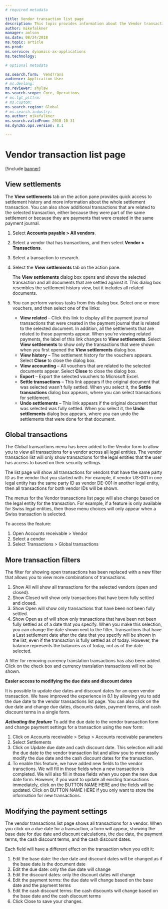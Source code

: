 ```yaml
---
# required metadata

title: Vendor transaction list page
description: This topic provides information about the Vendor transaction list page for Microsoft Dynamics 365 for Finance and Operations.
author: mikefalkner
manager: aolson
ms.date: 08/24/2018
ms.topic: article
ms.prod: 
ms.service: dynamics-ax-applications
ms.technology: 

# optional metadata

ms.search.form:  VendTrans
audience: Application User
# ms.devlang: 
ms.reviewer: shylaw
ms.search.scope: Core, Operations
# ms.tgt_pltfrm: 
# ms.custom: 
ms.search.region: Global 
# ms.search.industry: 
ms.author: mikefalkner
ms.search.validFrom: 2018-10-31
ms.dyn365.ops.version: 8.1

---
```


# Vendor transaction list page

[!include [banner](../includes/banner.md)]

## View settlements

The **View settlements** tab on the action pane provides quick access to settlement history and more information about the whole settlement transaction. You can also show additional transactions that are related to the selected transaction, either because they were part of the same settlement or because they are payments that were created in the same payment journal.

1. Select **Accounts payable \> All vendors**.
2. Select a vendor that has transactions, and then select **Vendor \> Transactions**.
3. Select a transaction to research.
4. Select the **View settlements** tab on the action pane.

    The **View settlements** dialog box opens and shows the selected transaction and all documents that are settled against it. This dialog box resembles the settlement history view, but it includes all related documents.

5. You can perform various tasks from this dialog box. Select one or more vouchers, and then select one of the links:

    - **View related** – Click this link to display all the payment journal transactions that were created in the payment journal that is related to the selected document. In addition, all the settlements that are related to those payments appear. When you're viewing related payments, the label of this link changes to **View settlements**. Select **View settlements** to show only the transactions that were shown when you first opened the **View settlements** dialog box.
    - **View history** – The settlement history for the vouchers appears. Select **Close** to close the dialog box.
    - **View accounting** – All vouchers that are related to the selected documents appear. Select **Close** to close the dialog box.
    - **Export** – Export the selected vouchers to Microsoft Excel.
    - **Settle transactions** – This link appears if the original document that was selected wasn't fully settled. When you select it, the **Settle transactions** dialog box appears, where you can select transactions for settlement.
    - **Undo settlements** – This link appears if the original document that was selected was fully settled. When you select it, the **Undo settlements** dialog box appears, where you can undo the settlements that were done for that document.

## Global transactions

The Global transactions menu has been added to the Vendor form to allow you to view all transactions for a vendor across all legal entities. The vendor transaction list will only show transactions for the legal entities that the user has access to based on their security settings.  

The list page will show all transactions for vendors that have the same party ID as the vendor that you started with. For example, if vendor US-001 in one legal entity has the same party ID as vendor DE-001 in another legal entity, then all transactions for both vendor IDs will be shown. 

The menus for the Vendor transactions list page will also change based on the legal entity for the transaction. For example, if a feature is only available for Swiss legal entities, then those menu choices will only appear when a Swiss transaction is selected.

To access the feature:
1. Open Accounts receivable > Vendor 
2. Select a cendor
3. Select Transactions > Global transactions

## More transaction filters 

The filter for showing open transactions has been replaced with a new filter that allows you to view more combinations of transactions. 
1. Show All will show all transactions for the selected vendors (open and closed).
2. Show Closed will show only transactions that have been fully settled and closed.
3. Show Open will show only transactions that have been not been fully settled.
4. Show Open as of will show only transactions that have been not been fully settled as of a date that you specify. When you make this selection, you can change the date shown next to the filter. Transactions that have a Last settlement date after the date that you specify will be shown in the list, even if the transaction is fully settled as of today. However, the balance represents the balances as of today, not as of the date selected.

A filter for removing currency translation transactions has also been added. Click on the check box and currency translation transactions will not be shown.

**Easier access to modifying the due date and discount dates**

It is possible to update due dates and discount dates for an open vendor transaction. We have improved the experience in 8.1 by allowing you to add the due date to the vendor transactions list page. You can also click on the due date and change due dates, discounts dates, payment terms, and cash discount terms in a single form.

***Activating the feature***
To add the due date to the vendor transaction form and change payment settings for a transaction using the new form:
1. Click on Accounts receivable > Setup > Accounts receivable parameters
2. Select Settlements
3. Click on Update due date and cash discount date. This selection will add the due date to the vendor transaction list and allow you to more easily modify the due date and the cash discount dates for the transaction.
4. To enable this feature, we have added new fields to the vendor transctions. We will fill in those fields when a new transaction is completed. We will also fill in those fields when you open the new due date form. However, if you want to update all existing transactions immediately, click on the BUTTON NAME HERE and the fields will be updated. Click on BUTTON NAME HERE if you only want to store the information for new transactions. 

## Modifying the payment settings

The vendor transactions list page shows all transactions for a vendor. When you click on a due date for a transaction, a form will appear, showing the base date for due date and discount calculations, the due date, the payment terms, the cash discount terms, and the cash discount dates. 

Each field will have a different effect on the transaction when you edit it:
1. Edit the base date: the due date and discount dates will be changed as if the base date is the document date
2. Edit the due date: only the due date will change
3. Edit the discount dates: only the discount dates will change
4. Edit the payment terms: the due date will change based on the base date and the payment terms
5. Edit the cash discount terms: the cash discounts will change based on the base date and the cash discount terms
6. Click Close to save your changes.
